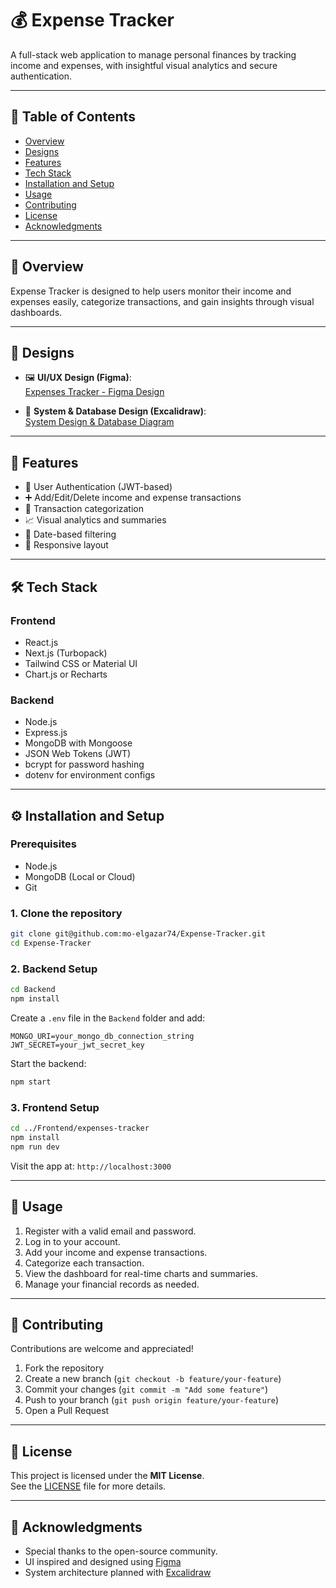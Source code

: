 # 💰 Expense Tracker

A full-stack web application to manage personal finances by tracking income and expenses, with insightful visual analytics and secure authentication.

---

## 📑 Table of Contents

- [Overview](#-overview)
- [Designs](#-designs)
- [Features](#-features)
- [Tech Stack](#-tech-stack)
- [Installation and Setup](#-installation-and-setup)
- [Usage](#-usage)
- [Contributing](#-contributing)
- [License](#-license)
- [Acknowledgments](#-acknowledgments)

---

## 📌 Overview

Expense Tracker is designed to help users monitor their income and expenses easily, categorize transactions, and gain insights through visual dashboards.

---

## 🎨 Designs

- 🖼️ **UI/UX Design (Figma)**:  
  [Expenses Tracker - Figma Design](https://www.figma.com/design/LEaRlQ6zRdHUQnUQpvlFiP/Expenses-Tracker-UI-UX?node-id=0-1&t=Eg4JGa9ZJVjfPCcF-1)

- 🧠 **System & Database Design (Excalidraw)**:  
  [System Design & Database Diagram](https://excalidraw.com/#room=39fdb781dc1f5e75fd8b,IL9WjrnF-OlpRPaMJC5k1w)

---

## 🚀 Features

- 🔐 User Authentication (JWT-based)
- ➕ Add/Edit/Delete income and expense transactions
- 📁 Transaction categorization
- 📈 Visual analytics and summaries
- 📅 Date-based filtering
- 📱 Responsive layout

---

## 🛠️ Tech Stack

### Frontend

- React.js
- Next.js (Turbopack)
- Tailwind CSS or Material UI
- Chart.js or Recharts

### Backend

- Node.js
- Express.js
- MongoDB with Mongoose
- JSON Web Tokens (JWT)
- bcrypt for password hashing
- dotenv for environment configs

---

## ⚙️ Installation and Setup

### Prerequisites

- Node.js
- MongoDB (Local or Cloud)
- Git

### 1. Clone the repository

```bash
git clone git@github.com:mo-elgazar74/Expense-Tracker.git
cd Expense-Tracker
```

### 2. Backend Setup

```bash
cd Backend
npm install
```

Create a `.env` file in the `Backend` folder and add:

```env
MONGO_URI=your_mongo_db_connection_string
JWT_SECRET=your_jwt_secret_key
```

Start the backend:

```bash
npm start
```

### 3. Frontend Setup

```bash
cd ../Frontend/expenses-tracker
npm install
npm run dev
```

Visit the app at: `http://localhost:3000`

---

## 🧪 Usage

1. Register with a valid email and password.
2. Log in to your account.
3. Add your income and expense transactions.
4. Categorize each transaction.
5. View the dashboard for real-time charts and summaries.
6. Manage your financial records as needed.

---

## 🤝 Contributing

Contributions are welcome and appreciated!

1. Fork the repository
2. Create a new branch (`git checkout -b feature/your-feature`)
3. Commit your changes (`git commit -m "Add some feature"`)
4. Push to your branch (`git push origin feature/your-feature`)
5. Open a Pull Request

---

## 📄 License

This project is licensed under the **MIT License**.  
See the [LICENSE](LICENSE) file for more details.

---

## 🙏 Acknowledgments

- Special thanks to the open-source community.
- UI inspired and designed using [Figma](https://figma.com)
- System architecture planned with [Excalidraw](https://excalidraw.com)

